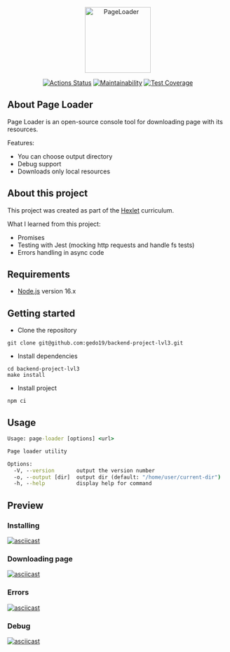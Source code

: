 <p align="center">
    <img alt="PageLoader" title="PageLoader" src="https://i.imgur.com/MfO9HIZ.png" width="150">
</p>

<div align="center">
  
[![Actions Status](https://github.com/gedo19/backend-project-lvl3/workflows/hexlet-check/badge.svg)](https://github.com/gedo19/backend-project-lvl3/actions)
[![Maintainability](https://api.codeclimate.com/v1/badges/0a160f1f6fbd67512cb5/maintainability)](https://codeclimate.com/github/gedo19/backend-project-lvl3/maintainability)
[![Test Coverage](https://api.codeclimate.com/v1/badges/0a160f1f6fbd67512cb5/test_coverage)](https://codeclimate.com/github/gedo19/backend-project-lvl3/test_coverage)
  
</div>

## About Page Loader
Page Loader is an open-source console tool for downloading page with its resources.

Features:
- You can choose output directory
- Debug support
- Downloads only local resources

## About this project

This project was created as part of the [Hexlet](https://ru.hexlet.io/) curriculum.

What I learned from this project:
- Promises
- Testing with Jest (mocking http requests and handle fs tests)
- Errors handling in async code

## Requirements
- [Node.js](https://nodejs.org/en/) version 16.x

## Getting started
- Clone the repository
```
git clone git@github.com:gedo19/backend-project-lvl3.git
```
- Install dependencies
```
cd backend-project-lvl3
make install
```
- Install project
```
npm ci
```

## Usage
```cmd
Usage: page-loader [options] <url>

Page loader utility

Options:
  -V, --version       output the version number
  -o, --output [dir]  output dir (default: "/home/user/current-dir")
  -h, --help          display help for command
```

## Preview

### Installing
[![asciicast](https://asciinema.org/a/468511.svg)](https://asciinema.org/a/468511)

### Downloading page
[![asciicast](https://asciinema.org/a/468513.svg)](https://asciinema.org/a/468513)

### Errors
[![asciicast](https://asciinema.org/a/468516.svg)](https://asciinema.org/a/468516)

### Debug
[![asciicast](https://asciinema.org/a/468528.svg)](https://asciinema.org/a/468528)
